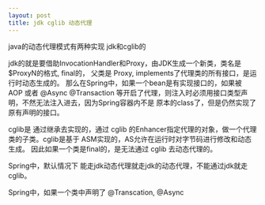 ```yaml
---
layout: post
title: jdk cglib 动态代理
---
```



java的动态代理模式有两种实现 jdk和cglib的

jdk的就是要借助InvocationHandler和Proxy，由JDK生成一个新类，类名是 $ProxyN的格式, final的， 父类是 Proxy, implements了代理类的所有接口，是运行时动态生成的。
那么在Spring中，如果一个bean是有实现接口的，如果被 AOP 或者 @Async @Transaction 等开启了代理，则注入时必须用接口类型声明，不然无法注入进去，因为Spring容器内不是
原本的class了，但是仍然实现了原有声明的接口。


cglib是 通过继承去实现的，通过 cglib 的Enhancer指定代理的对象，做一个代理类的子类。cglib是基于 ASM实现的，AS允许在运行时对字节码进行修改和动态生成。
因此如果一个类是final的，是无法通过 cglib 去动态代理的。


Spring中，默认情况下 能走jdk动态代理就走jdk的动态代理，不能通过jdk就走cglib。


Spring中，如果一个类中声明了 @Transcation, @Async